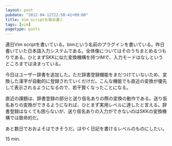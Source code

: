 ```yaml
---
layout: post
pubdate: "2012-04-12T22:58:41+09:00"
title: Vim scriptを毎日書く
tags: [vim]
pagetype: posts
---
```

連日Vim scriptを書いている。bimという名前のプラグインを書いている。昨日書いていた日本語入力システムである。全体像についてはそのうちまとめるつもりである。ひとまずSKKに似た変換機構を持つIMで、入力モードはなしというところまでは決まっている。

今日はユーザー辞書を追加した。ただ辞書登録機能をまだつけていないため、変換した漢字が自動的に登録されていくだけだ。こんな機能でも直近の変換が優先して表示されるようになるので、若干賢くなったことになる。

直近の課題は、辞書登録の部分と送り仮名ありの際の変換の動作である。送り仮名ありの変換ができるようになれば、ひとまず実用レベルに達したと言える。辞書登録はなくても困らないが、送り仮名ありの入力ができないのはSKKの変換機構では致命的だ。

あと数日でおおよそはできそうだ。はやく日記を書けるレベルのものにしたい。

15 min.
